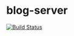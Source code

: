 # blog-server

[![Build Status](https://travis-ci.org/LehaUchicha/blog-server.svg?branch=master)](https://travis-ci.org/LehaUchicha/blog-server)

